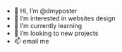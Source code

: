 - 👋 Hi, I’m @dmyposter
- 👀 I’m interested in websites design
- 🌱 I’m currently learning
- 💞️ I’m looking to new projects
- 📫 email me 

<!---
dmyposter is a ✨ special ✨ repository because its `README.md` (this file) appears on your GitHub profile.
You can click the Preview link to take a look at your changes.
--->
